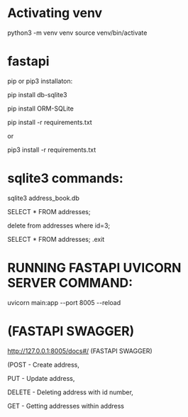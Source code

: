 # Activating venv
python3 -m venv venv
source venv/bin/activate

# fastapi
pip or pip3 installaton:

pip install db-sqlite3

pip install ORM-SQLite


pip install -r requirements.txt

or

pip3 install -r requirements.txt

#   sqlite3 commands:
sqlite3 address_book.db

SELECT * FROM addresses;

delete from addresses where id=3;

SELECT * FROM addresses;
.exit

# RUNNING FASTAPI UVICORN SERVER COMMAND:
uvicorn main:app --port 8005 --reload

# (FASTAPI SWAGGER)
http://127.0.0.1:8005/docs#/    (FASTAPI SWAGGER)

(POST - Create address,

PUT - Update address,

DELETE - Deleting address with id number,

GET - Getting addresses within address
